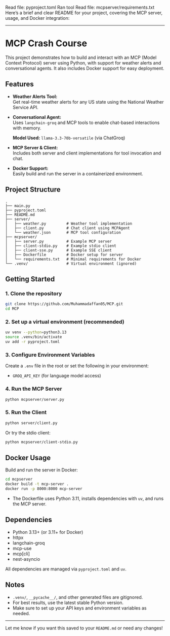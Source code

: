 Read file: pyproject.toml
Ran tool
Read file: mcpserver/requirements.txt
Here’s a brief and clear README for your project, covering the MCP server, usage, and Docker integration:

---

# MCP Crash Course

This project demonstrates how to build and interact with an MCP (Model Context Protocol) server using Python, with support for weather alerts and conversational agents. It also includes Docker support for easy deployment.

## Features

- **Weather Alerts Tool:**  
  Get real-time weather alerts for any US state using the National Weather Service API.

- **Conversational Agent:**  
  Uses `langchain-groq` and MCP tools to enable chat-based interactions with memory.
  
  **Model Used:** `llama-3.3-70b-versatile` (via ChatGroq)

- **MCP Server & Client:**  
  Includes both server and client implementations for tool invocation and chat.

- **Docker Support:**  
  Easily build and run the server in a containerized environment.

## Project Structure

```
.
├── main.py
├── pyproject.toml
├── README.md
├── server/
│   ├── weather.py         # Weather tool implementation
│   ├── client.py          # Chat client using MCPAgent
│   └── weather.json       # MCP tool configuration
├── mcpserver/
│   ├── server.py          # Example MCP server
│   ├── client-stdio.py    # Example stdio client
│   ├── client-sse.py      # Example SSE client
│   ├── Dockerfile         # Docker setup for server
│   └── requirements.txt   # Minimal requirements for Docker
└── .venv/                 # Virtual environment (ignored)
```

## Getting Started

### 1. Clone the repository

```bash
git clone https://github.com/Muhammadaffan05/MCP.git
cd MCP
```

### 2. Set up a virtual environment (recommended)

```bash
uv venv --python=python3.13
source .venv/bin/activate
uv add -r pyproject.toml
```

### 3. Configure Environment Variables

Create a `.env` file in the root or set the following in your environment:
- `GROQ_API_KEY` (for language model access)

### 4. Run the MCP Server

```bash
python mcpserver/server.py
```

### 5. Run the Client

```bash
python server/client.py
```

Or try the stdio client:
```bash
python mcpserver/client-stdio.py
```

## Docker Usage

Build and run the server in Docker:

```bash
cd mcpserver
docker build -t mcp-server .
docker run -p 8000:8000 mcp-server
```

- The Dockerfile uses Python 3.11, installs dependencies with `uv`, and runs the MCP server.

## Dependencies

- Python 3.13+ (or 3.11+ for Docker)
- httpx
- langchain-groq
- mcp-use
- mcp[cli]
- nest-asyncio

All dependencies are managed via `pyproject.toml` and `uv`.

## Notes

- `.venv/`, `__pycache__/`, and other generated files are gitignored.
- For best results, use the latest stable Python version.
- Make sure to set up your API keys and environment variables as needed.

---

Let me know if you want this saved to your `README.md` or need any changes!